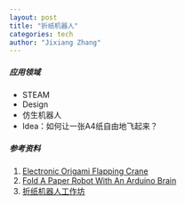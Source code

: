 ```yaml
---
layout: post
title: "折纸机器人"
categories: tech
author: "Jixiang Zhang"
---
```


##### 应用领域

- STEAM
- Design
- 仿生机器人
- Idea：如何让一张A4纸自由地飞起来？



##### 参考资料

1. [Electronic Origami Flapping Crane](http://highlowtech.org/?p=1448)
2. [Fold A Paper Robot With An Arduino Brain](https://www.popsci.com/fold-paper-robot)
3. [折纸机器人工作坊](http://www.idi.zju.edu.cn/project/409.html)

